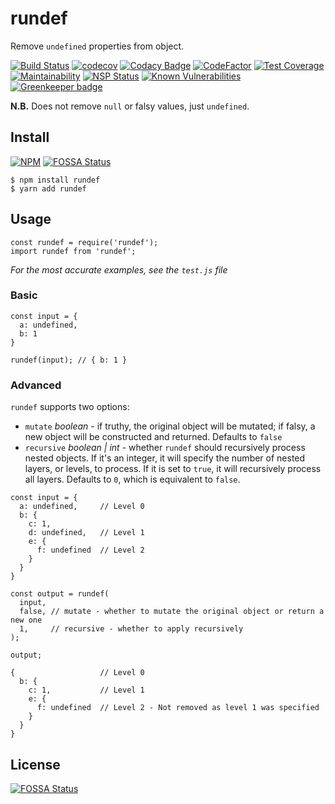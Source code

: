 # rundef

Remove `undefined` properties from object.

[![Build Status](https://travis-ci.org/d4nyll/rundef.svg?branch=master)](https://travis-ci.org/d4nyll/rundef) [![codecov](https://codecov.io/gh/d4nyll/rundef/branch/master/graph/badge.svg)](https://codecov.io/gh/d4nyll/rundef) [![Codacy Badge](https://api.codacy.com/project/badge/Grade/5d03700550e441c59d343b1af0a8e783)](https://www.codacy.com/app/d4nyll/rundef?utm_source=github.com&amp;utm_medium=referral&amp;utm_content=d4nyll/rundef&amp;utm_campaign=Badge_Grade) [![CodeFactor](https://www.codefactor.io/repository/github/d4nyll/rundef/badge)](https://www.codefactor.io/repository/github/d4nyll/rundef) [![Test Coverage](https://api.codeclimate.com/v1/badges/104604b0609a8722f8b6/test_coverage)](https://codeclimate.com/github/d4nyll/rundef/test_coverage) [![Maintainability](https://api.codeclimate.com/v1/badges/104604b0609a8722f8b6/maintainability)](https://codeclimate.com/github/d4nyll/rundef/maintainability) [![NSP Status](https://nodesecurity.io/orgs/d4nyll/projects/d5c67ec9-8c1b-4aef-8971-fe60572adc08/badge)](https://nodesecurity.io/orgs/d4nyll/projects/d5c67ec9-8c1b-4aef-8971-fe60572adc08) [![Known Vulnerabilities](https://snyk.io/test/github/d4nyll/rundef/badge.svg)](https://snyk.io/test/github/d4nyll/rundef) [![Greenkeeper badge](https://badges.greenkeeper.io/d4nyll/rundef.svg)](https://greenkeeper.io/)

**N.B.** Does not remove `null` or falsy values, just `undefined`.

## Install

[![NPM](https://nodei.co/npm/rundef.png?compact=true)](https://nodei.co/npm/rundef/)
[![FOSSA Status](https://app.fossa.io/api/projects/git%2Bgithub.com%2Fd4nyll%2Frundef.svg?type=shield)](https://app.fossa.io/projects/git%2Bgithub.com%2Fd4nyll%2Frundef?ref=badge_shield)

```
$ npm install rundef
$ yarn add rundef
```

## Usage

```
const rundef = require('rundef');
import rundef from 'rundef';
```

_For the most accurate examples, see the `test.js` file_

### Basic

```
const input = {
  a: undefined,
  b: 1
}

rundef(input); // { b: 1 }
```

### Advanced

`rundef` supports two options:

* `mutate` _boolean_ - if truthy, the original object will be mutated; if falsy, a new object will be constructed and returned. Defaults to `false`
* `recursive` _boolean | int_ - whether `rundef` should recursively process nested objects. If it's an integer, it will specify the number of nested layers, or levels, to process. If it is set to `true`, it will recursively process all layers. Defaults to `0`, which is equivalent to `false`.

```
const input = {
  a: undefined,     // Level 0
  b: {
    c: 1,
    d: undefined,   // Level 1
    e: {
      f: undefined  // Level 2
    }
  }
}

const output = rundef(
  input,
  false, // mutate - whether to mutate the original object or return a new one
  1,     // recursive - whether to apply recursively
);

output;

{                   // Level 0
  b: {
    c: 1,           // Level 1
    e: {
      f: undefined  // Level 2 - Not removed as level 1 was specified
    }
  }
}

```


## License
[![FOSSA Status](https://app.fossa.io/api/projects/git%2Bgithub.com%2Fd4nyll%2Frundef.svg?type=large)](https://app.fossa.io/projects/git%2Bgithub.com%2Fd4nyll%2Frundef?ref=badge_large)